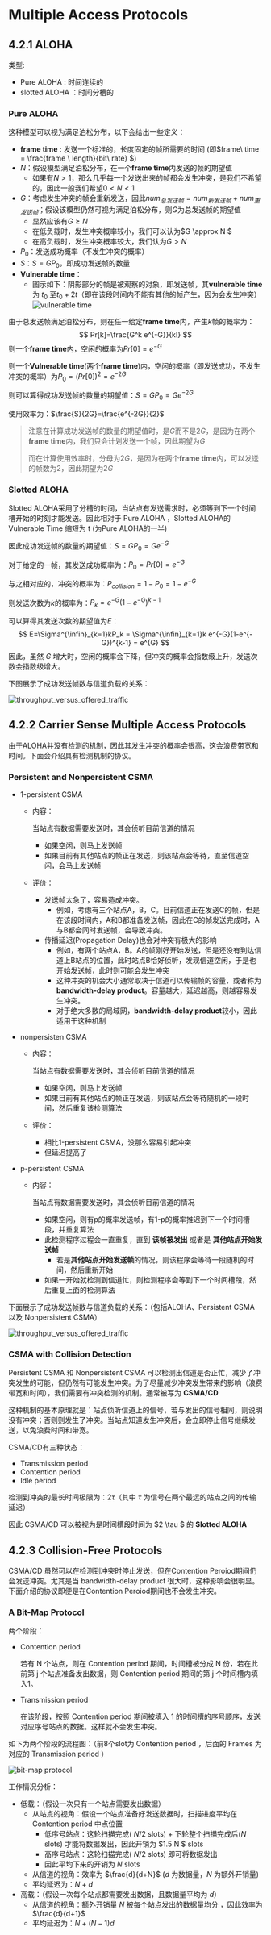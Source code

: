 # Multiple Access Protocols

## 4.2.1 ALOHA

类型:

- Pure ALOHA : 时间连续的
- slotted ALOHA ：时间分槽的

### Pure ALOHA

这种模型可以视为满足泊松分布，以下会给出一些定义：

- **frame time** : 发送一个标准的，长度固定的帧所需要的时间 (即$frame\ time = \frac{frame \ length}{bit\ rate} $)
- $N$：假设模型满足泊松分布，在一个**frame time**内发送的帧的期望值
  - 如果有$N>1$，那么几乎每一个发送出来的帧都会发生冲突，是我们不希望的，因此一般我们希望$0<N<1$
- $G$：考虑发生冲突的帧会重新发送，因此$num_{总发送帧} = num_{新发送帧} + num_{重发送帧}$；假设该模型仍然可视为满足泊松分布，则$G$为总发送帧的期望值
  - 显然应该有$G \geq N$
  - 在低负载时，发生冲突概率较小，我们可以认为$G \approx N $
  - 在高负载时，发生冲突概率较大，我们认为$G > N$
- $P_0$：发送成功概率（不发生冲突的概率）
- $S$：$S = G P_0$，即成功发送帧的数量
- **Vulnerable time**：
  - 图示如下：阴影部分的帧是被观察的对象，即发送帧，其**vulnerable time** 为 $t_0$ 至$t_0 + 2t$（即在该段时间内不能有其他的帧产生，因为会发生冲突）![vulnerable time](sec02/pure_ALOHA_frame_vulnerable_time.png)

由于总发送帧满足泊松分布，则在任一给定**frame time**内，产生$k$帧的概率为：
$$
Pr[k]=\frac{G^k e^{-G}}{k!}
$$
则一个**frame time**内，空闲的概率为$Pr[0]=e^{-G}$

则一个**Vulnerable time**(两个**frame time**)内，空闲的概率（即发送成功，不发生冲突的概率）为$P_0 =(Pr[0])^2 = e^{-2G}$

则可以算得成功发送帧的数量的期望值：$S = G P_0 = G e^{-2G}$

使用效率为：$\frac{S}{2G}=\frac{e^{-2G}}{2}$

> 注意在计算成功发送帧的数量的期望值时，是$G$而不是$2G$，是因为在两个**frame time**内，我们只会计划发送一个帧，因此期望为$G$
>
> 而在计算使用效率时，分母为$2G$，是因为在两个**frame time**内，可以发送的帧数为2，因此期望为$2G$

### Slotted ALOHA

Slotted ALOHA采用了分槽的时间，当站点有发送需求时，必须等到下一个时间槽开始的时刻才能发送。因此相对于 Pure ALOHA ，Slotted ALOHA的 Vulnerable Time 缩短为 t (为Pure ALOHA的一半)

因此成功发送帧的数量的期望值：$S = G P_0 = G e^{-G}$

对于给定的一帧，其发送成功概率为：$P_0 =Pr[0] = e^{-G}$

与之相对应的，冲突的概率为：$P_{collision}=1-P_0 =1-e^{-G}$

则发送次数为$k$的概率为：$P_k = e^{-G}(1-e^{-G})^{k-1}$

可以算得其发送次数的期望值为$E$：
$$
E=\Sigma^{\infin}_{k=1}kP_k = \Sigma^{\infin}_{k=1}k e^{-G}(1-e^{-G})^{k-1} = e^{G}
$$
因此，虽然 $G$ 增大时，空闲的概率会下降，但冲突的概率会指数级上升，发送次数会指数级增大。

下图展示了成功发送帧数与信道负载的关系：

![throughput_versus_offered_traffic](sec02/throughput_versus_offered_traffic_ALOHA.png)

## 4.2.2 Carrier Sense Multiple Access Protocols

由于ALOHA并没有检测的机制，因此其发生冲突的概率会很高，这会浪费带宽和时间。下面会介绍具有检测机制的协议。

### Persistent and Nonpersistent CSMA

- 1-persistent CSMA

  - 内容：

    当站点有数据需要发送时，其会侦听目前信道的情况

    - 如果空闲，则马上发送帧
    - 如果目前有其他站点的帧正在发送，则该站点会等待，直至信道空闲，会马上发送帧

  - 评价：

    - 发送帧太急了，容易造成冲突。
      - 例如，考虑有三个站点A，B，C。目前信道正在发送C的帧，但是在该段时间内，A和B都准备发送帧，因此在C的帧发送完成时，A与B都会同时发送帧，会导致冲突。
    - 传播延迟(Propagation Delay)也会对冲突有极大的影响
      - 例如，有两个站点A，B。A的帧刚好开始发送，但是还没有到达信道上B站点的位置，此时站点B恰好侦听，发现信道空闲，于是也开始发送帧，此时则可能会发生冲突
      - 这种冲突的机会大小通常取决于信道可以传输帧的容量，或者称为**bandwidth-delay product**。容量越大，延迟越高，则越容易发生冲突。
      - 对于绝大多数的局域网，**bandwidth-delay product**较小，因此适用于这种机制

- nonpersisten CSMA

  - 内容：

    当站点有数据需要发送时，其会侦听目前信道的情况

    - 如果空闲，则马上发送帧
    - 如果目前有其他站点的帧正在发送，则该站点会等待随机的一段时间，然后重复该检测算法

  - 评价：

    - 相比1-persistent CSMA，没那么容易引起冲突
    - 但延迟提高了

- p-persistent CSMA

  - 内容：

    当站点有数据需要发送时，其会侦听目前信道的情况

    - 如果空闲，则有p的概率发送帧，有1-p的概率推迟到下一个时间槽段，并重复算法
    - 此检测程序过程会一直重复，直到 **该帧被发出** 或者是 **其他站点开始发送帧**
      - 若是**其他站点开始发送帧**的情况，则该程序会等待一段随机的时间，然后重新开始
    - 如果一开始就检测到信道忙，则检测程序会等到下一个时间槽段，然后重复上面的检测算法

下面展示了成功发送帧数与信道负载的关系：（包括ALOHA、Persistent CSMA 以及 Nonpersistent CSMA）

![throughput_versus_offered_traffic](sec02/throughput_versus_offered_traffic_p_CSMA.png)

### CSMA with Collision Detection

Persistent CSMA 和 Nonpersistent CSMA 可以检测出信道是否正忙，减少了冲突发生的可能，但仍然有可能发生冲突。为了尽量减少冲突发生带来的影响（浪费带宽和时间），我们需要有冲突检测的机制。通常被写为 **CSMA/CD**

这种机制的基本原理就是：站点侦听信道上的信号，若与发出的信号相同，则说明没有冲突；否则则发生了冲突。当站点知道发生冲突后，会立即停止信号继续发送，以免浪费时间和带宽。

CSMA/CD有三种状态：

- Transmission period
- Contention period
- Idle period

检测到冲突的最长时间极限为：$2\tau$（其中 $\tau$ 为信号在两个最远的站点之间的传输延迟）

因此 CSMA/CD 可以被视为是时间槽段时间为 $2 \tau $ 的 **Slotted ALOHA**

## 4.2.3 Collision-Free Protocols

CSMA/CD 虽然可以在检测到冲突时停止发送，但在Contention Peroiod期间仍会发送冲突。尤其是当 bandwidth-delay product 很大时，这种影响会很明显。下面介绍的协议即便是在Contention Peroiod期间也不会发生冲突。

### A Bit-Map Protocol

两个阶段：

- Contention period

  若有 N 个站点，则在 Contention period 期间，时间槽被分成 N 份，若在此前第 j 个站点准备发出数据，则 Contention period 期间的第 j 个时间槽内填入1。

- Transmission period

  在该阶段，按照 Contention period 期间被填入 1 的时间槽的序号顺序，发送对应序号站点的数据。这样就不会发生冲突。

如下为两个阶段的流程图：（前8个slot为 Contention period ，后面的 Frames 为对应的 Transmission period ）

![bit-map protocol](sec02/bit-map_protocol.png)

工作情况分析：

- 低载：（假设一次只有一个站点需要发出数据）
  - 从站点的视角：假设一个站点准备好发送数据时，扫描进度平均在 Contention period 中点位置
    - 低序号站点：这轮扫描完成( $N/2$ slots) + 下轮整个扫描完成后($N$ slots) 才能将数据发出，因此开销为 $1.5 N $ slots
    - 高序号站点：这轮扫描完成( $N/2$ slots) 即可将数据发出
    - 因此平均下来的开销为 $N$ slots
  - 从信道的视角：效率为 $\frac{d}{d+N}$ ($d$ 为数据量，$N$ 为额外开销量)
  - 平均延迟为：$N + d$
- 高载：（假设一次每个站点都需要发出数据，且数据量平均为 $d$）
  - 从信道的视角：额外开销量 $N$ 被每个站点发出的数据量均分 ，因此效率为 $\frac{d}{d+1}$ 
  - 平均延迟为：$N+(N-1)d$
